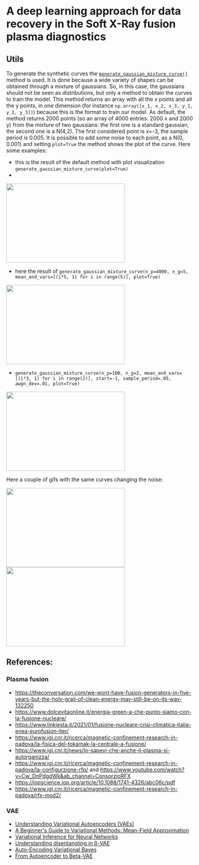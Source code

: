 # A deep learning approach for data recovery in the Soft X-Ray fusion plasma diagnostics

## Utils
To generate the synthetic curves the [`generate_gaussian_mixture_curve()`](https://github.com/nicolagulmini/RFX_HunchColab/blob/master/utils.py) method is used. It is done because a wide variety of shapes can be obtained through a mixture of gaussians. So, in this case, the gaussians should not be seen as distributions, but only a method to obtain the curves to train the model. This method returns an array with all the x points and all the y points, in one dimension (for instance `np.array([x_1, x_2, x_3, y_1, y_2, y_3])`) because this is the format to train our model. As default, the method returns 2000 points (so an array of 4000 entries: 2000 x and 2000 y) from the mixture of two gaussians: the first one is a standard gaussian, the second one is a N(4,2). The first considered point is x=-3, the sample period is 0.005. It is possible to add some noise to each point, as a N(0, 0.001) and setting `plot=True` the method shows the plot of the curve. Here some examples:

- this is the result of the default method with plot visualization `generate_gaussian_mixture_curve(plot=True)`
- 
<img src = "https://user-images.githubusercontent.com/62892813/135228081-17cc5094-64be-4c84-8f8f-ec864ff421f4.png" width = "315" height = "210">

- here the result of `generate_gaussian_mixture_curve(n_p=4000, n_g=5, mean_and_vars=[(i*5, 1) for i in range(5)], plot=True)` 

<img src = "https://user-images.githubusercontent.com/62892813/135228089-ee04c574-155d-4340-80d9-3d51aed6fa4a.png" width = "315" height = "210">

- `generate_gaussian_mixture_curve(n_p=100, n_g=2, mean_and_vars=[(i*3, 1) for i in range(2)], start=-1, sample_period=.05, awgn_dev=.01, plot=True)`

<img src = "https://user-images.githubusercontent.com/62892813/135228808-19abffda-5ff3-4107-88f6-320e61b392cd.png" width = "315" height = "210">

Here a couple of gifs with the same curves changing the noise:

<img src = "https://user-images.githubusercontent.com/62892813/135477952-1dbbe75b-6272-4e6f-af58-b305be2675d6.gif" width = "315" height = "210"><img src = "https://user-images.githubusercontent.com/62892813/135477957-550d3a46-c1ba-4c0b-b431-df579504de5e.gif" width = "315" height = "210">

## References:
### Plasma fusion
- https://theconversation.com/we-wont-have-fusion-generators-in-five-years-but-the-holy-grail-of-clean-energy-may-still-be-on-its-way-132250
- https://www.dolcevitaonline.it/energia-green-a-che-punto-siamo-con-la-fusione-nucleare/
- https://www.linkiesta.it/2021/01/fusione-nucleare-crisi-climatica-italia-enea-eurofusion-iter/
- https://www.igi.cnr.it/ricerca/magnetic-confinement-research-in-padova/la-fisica-del-tokamak-la-centrale-a-fusione/
- https://www.igi.cnr.it/news/lo-sapevi-che-anche-il-plasma-si-autorganizza/
- https://www.igi.cnr.it/ricerca/magnetic-confinement-research-in-padova/la-configurzione-rfp/ and https://www.youtube.com/watch?v=Cw_DnPdgdWk&ab_channel=ConsorzioRFX
- https://iopscience.iop.org/article/10.1088/1741-4326/abc06c/pdf
- https://www.igi.cnr.it/ricerca/magnetic-confinement-research-in-padova/rfx-mod2/
### VAE
- [Understanding Variational Autoencoders (VAEs)](https://towardsdatascience.com/understanding-variational-autoencoders-vaes-f70510919f73)
- [A Beginner's Guide to Variational Methods: Mean-Field Approximation](https://blog.evjang.com/2016/08/variational-bayes.html)
- [Variational Inference for Neural Networks](https://towardsdatascience.com/variational-inference-for-neural-networks-a4b5cf72b24)
- [Understanding disentangling in β-VAE](https://arxiv.org/pdf/1804.03599.pdf)
- [Auto-Encoding Variational Bayes](https://arxiv.org/pdf/1312.6114.pdf)
- [From Autoencoder to Beta-VAE](https://lilianweng.github.io/lil-log/2018/08/12/from-autoencoder-to-beta-vae.html)
